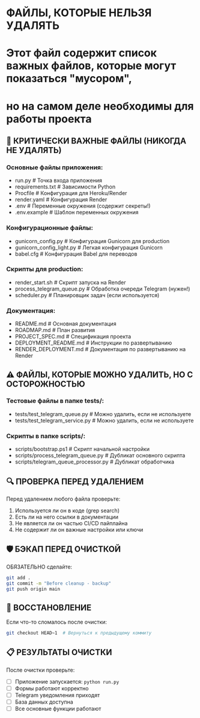 # ФАЙЛЫ, КОТОРЫЕ НЕЛЬЗЯ УДАЛЯТЬ
# Этот файл содержит список важных файлов, которые могут показаться "мусором",
# но на самом деле необходимы для работы проекта

## 🚫 КРИТИЧЕСКИ ВАЖНЫЕ ФАЙЛЫ (НИКОГДА НЕ УДАЛЯТЬ)

### Основные файлы приложения:
- run.py                    # Точка входа приложения
- requirements.txt          # Зависимости Python
- Procfile                  # Конфигурация для Heroku/Render
- render.yaml              # Конфигурация Render
- .env                     # Переменные окружения (содержит секреты!)
- .env.example             # Шаблон переменных окружения

### Конфигурационные файлы:
- gunicorn_config.py        # Конфигурация Gunicorn для production
- gunicorn_config_light.py  # Легкая конфигурация Gunicorn
- babel.cfg                # Конфигурация Babel для переводов

### Скрипты для production:
- render_start.sh           # Скрипт запуска на Render
- process_telegram_queue.py # Обработка очереди Telegram (нужен!)
- scheduler.py              # Планировщик задач (если используется)

### Документация:
- README.md                 # Основная документация
- ROADMAP.md               # План развития
- PROJECT_SPEC.md          # Спецификация проекта
- DEPLOYMENT_README.md     # Инструкции по развертыванию
- RENDER_DEPLOYMENT.md     # Документация по развертыванию на Render

## ⚠️  ФАЙЛЫ, КОТОРЫЕ МОЖНО УДАЛИТЬ, НО С ОСТОРОЖНОСТЬЮ

### Тестовые файлы в папке tests/:
- tests/test_telegram_queue.py    # Можно удалить, если не используете
- tests/test_telegram_service.py  # Можно удалить, если не используете

### Скрипты в папке scripts/:
- scripts/bootstrap.ps1           # Скрипт начальной настройки
- scripts/process_telegram_queue.py # Дубликат основного скрипта
- scripts/telegram_queue_processor.py # Дубликат обработчика

## 🔍 ПРОВЕРКА ПЕРЕД УДАЛЕНИЕМ

Перед удалением любого файла проверьте:
1. Используется ли он в коде (grep search)
2. Есть ли на него ссылки в документации
3. Не является ли он частью CI/CD пайплайна
4. Не содержит ли он важные настройки или ключи

## 🛡️  БЭКАП ПЕРЕД ОЧИСТКОЙ

ОБЯЗАТЕЛЬНО сделайте:
```bash
git add .
git commit -m "Before cleanup - backup"
git push origin main
```

## 🔄 ВОССТАНОВЛЕНИЕ

Если что-то сломалось после очистки:
```bash
git checkout HEAD~1  # Вернуться к предыдущему коммиту
```

## 📋 РЕЗУЛЬТАТЫ ОЧИСТКИ

После очистки проверьте:
- [ ] Приложение запускается: `python run.py`
- [ ] Формы работают корректно
- [ ] Telegram уведомления приходят
- [ ] База данных доступна
- [ ] Все основные функции работают
